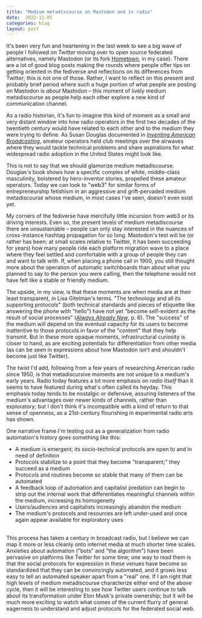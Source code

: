 ```yaml
---
title: "Medium metadiscourse on Mastodon and in radio"
date:  2022-11-01
categories: blog
layout: post
---
```


It's been very fun and heartening in the last week to see a big wave of people I followed on Twitter moving over to open source federated alternatives, namely Mastodon (or its fork [Hometown](https://github.com/hometown-fork/hometown), in my case). There are a lot of good blog posts making the rounds where people offer tips on getting oriented in the fediverse and reflections on its differences from Twitter; this is not one of those. Rather, I want to reflect on this present and probably brief period where such a huge portion of what people are posting on Mastodon is _about_ Mastodon – this moment of lively medium metadiscourse as people help each other explore a new kind of communication channel.

As a radio historian, it's fun to imagine this kind of moment as a small and very distant window into how radio operators in the first two decades of the twentieth century would have related to each other and to the medium they were trying to define. As Susan Douglas documented in [_Inventing American Broadcasting_](https://press.jhu.edu/books/title/1806/inventing-american-broadcasting-1899-1922), amateur operators held club meetings over the airwaves where they would tackle technical problems and share aspirations for what widespread radio adoption in the United States might look like. 

This is not to say that we should glamorize medium metadiscourse. Douglas's book shows how a specific complex of white, middle-class masculinity, bolstered by hero-inventor stories, propelled these amateur operators. Today we can look to "web3" for similar forms of entrepreneurship fetishism in an aggressive and grift-pervaded medium metadiscourse whose medium, in most cases I've seen, doesn't even exist yet.

My corners of the fediverse have mercifully little incursion from web3 or its driving interests. Even so, the present levels of medium metadiscourse there are unsustainable – people can only stay interested in the nuances of cross-instance hashtag propagation for so long. Mastodon's test will be (or rather has been; at small scales relative to Twitter, it has been succeeding for years) how many people ride each platform migration wave to a place where they feel settled and comfortable with a group of people they can and want to talk with. If, when placing a phone call in 1900, you still thought more about the operation of automatic switchboards than about what you planned to say to the person you were calling, then the telephone would not have felt like a stable or friendly medium.

The upside, in my view, is that these moments are when media are at their least transparent, in Lisa Gitelman's terms. "The technology and all its supporting protocols" (both technical standards and pieces of etiquette like answering the phone with "hello") have not yet "become self-evident as the result of social processes" ([_Always Already New_](https://mitpress.mit.edu/9780262572477/always-already-new/), p. 6). The "success" of the medium will depend on the eventual capacity for its users to become inattentive to those protocols in favor of the "content" that they help transmit. But in these more opaque moments, infrastructural curiosity is closer to hand, as are exciting potentials for differentiation from other media (as can be seen in expressions about how Mastodon isn't and shouldn't become just like Twitter).

The twist I'd add, following from a few years of researching American radio since 1950, is that metadiscursive moments are not unique to a medium's early years. Radio today features a lot more emphasis on _radio itself_ than it seems to have featured during what's often called its heyday. This emphasis today tends to be nostalgic or defensive, assuring listeners of the medium's advantages over newer kinds of channels, rather than exploratory; but I don't think it's incompatible with a kind of return to that sense of openness, as a 21st-century flourishing in experimental radio arts has shown. 

One narrative frame I'm testing out as a generalization from radio automation's history goes something like this:

- A medium is emergent; its socio-technical protocols are open to and in need of definition
- Protocols stabilize to a point that they become "transparent;" they succeed as a medium
- Protocols and routines become so stable that many of them can be automated
- A feedback loop of automation and capitalist predation can begin to strip out the internal work that differentiates meaningful channels within the medium, increasing its homogeneity 
- Users/audiences and capitalists increasingly abandon the medium
- The medium's protocols and resources are left under-used and once again appear available for exploratory uses

<br />
This process has taken a century in broadcast radio, but I believe we can map it more or less cleanly onto internet media at much shorter time scales. Anxieties about automation ("bots" and "the algorithm") have been pervasive on platforms like Twitter for some time; one way to read them is that the social protocols for expression in these venues have become so standardized that they can be convincingly automated, and it grows less easy to tell an automated speaker apart from a "real" one. If I am right that high levels of medium metadiscourse characterize either end of the above cycle, then it will be interesting to see how Twitter users continue to talk about its transformation under Elon Musk's private ownership; but it will be much more exciting to watch what comes of the current flurry of general eagerness to understand and adjust protocols for the federated social web.

